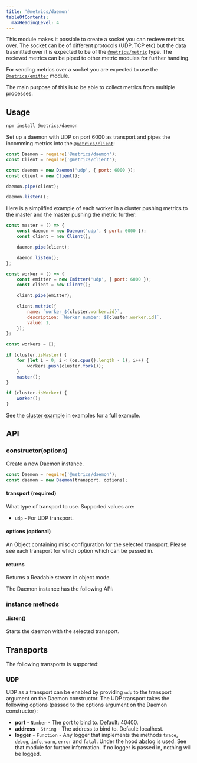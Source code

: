 ```yaml
---
title: '@metrics/daemon'
tableOfContents:
  maxHeadingLevel: 4
---
```


This module makes it possible to create a socket you can recieve metrics over. The socket can
be of different protocols (UDP, TCP etc) but the data trasmitted over it is expected to be of
the [`@metrics/metric`](../metric) type. The recieved metrics can
be piped to other metric modules for further handling.

For sending metrics over a socket you are expected to use the [`@metrics/emitter`](../emitter) module.

The main purpose of this is to be able to collect metrics from multiple processes.

## Usage

```bash
npm install @metrics/daemon
```

Set up a daemon with UDP on port 6000 as transport and pipes the incomming metrics into the [`@metrics/client`](https://github.com/metrics-js/client):

```js
const Daemon = require('@metrics/daemon');
const Client = require('@metrics/client');

const daemon = new Daemon('udp', { port: 6000 });
const client = new Client();

daemon.pipe(client);

daemon.listen();
```

Here is a simplified example of each worker in a cluster pushing metrics to the master and the master pushing the metric further:

```js
const master = () => {
    const daemon = new Daemon('udp', { port: 6000 });
    const client = new Client();

    daemon.pipe(client);

    daemon.listen();
};

const worker = () => {
    const emitter = new Emitter('udp', { port: 6000 });
    const client = new Client();

    client.pipe(emitter);

    client.metric({
        name: `worker_${cluster.worker.id}`,
        description: `Worker number: ${cluster.worker.id}`,
        value: 1,
    });
};

const workers = [];

if (cluster.isMaster) {
    for (let i = 0; i < (os.cpus().length - 1); i++) {
        workers.push(cluster.fork());
    }
    master();
}

if (cluster.isWorker) {
    worker();
}
```

See the [cluster example](https://github.com/metrics-js/daemon/tree/master/example/cluster.js)
in examples for a full example.

## API


### constructor(options)

Create a new Daemon instance.

```js
const Daemon = require('@metrics/daemon');
const daemon = new Daemon(transport, options);
```

#### transport (required)

What type of transport to use. Supported values are:

 * `udp` - For UDP transport.

#### options (optional)

An Object containing misc configuration for the selected transport. Please see each transport for which option which can be passed in.

#### returns

Returns a Readable stream in object mode.

The Daemon instance has the following API:

### instance methods

#### .listen()

Starts the daemon with the selected transport.

## Transports

The following transports is supported:

### UDP

UDP as a transport can be enabled by providing `udp` to the transport argument on the
Daemon constructor. The UDP transport takes the following options (passed to the options
argument on the Daemon constructor):

 * **port** - `Number` - The port to bind to. Default: 40400.
 * **address** - `String` - The address to bind to. Default: localhost.
 * **logger** - `Function` - Any logger that implements the methods `trace`, `debug`, `info`, `warn`, `error` and `fatal`. Under the hood [abslog](https://www.npmjs.com/package/abslog) is used. See that module for further information. If no logger is passed in, nothing will be logged.
